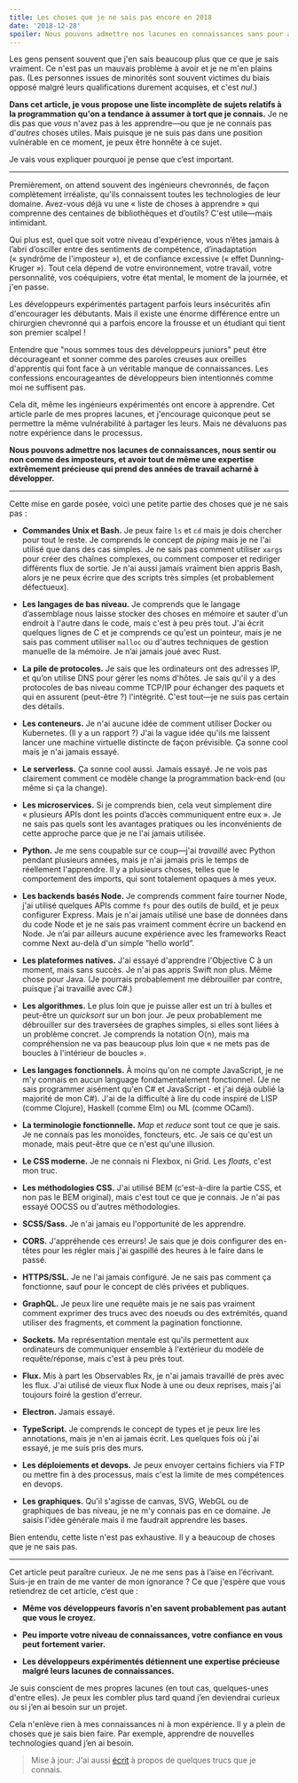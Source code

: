 ```yaml
---
title: Les choses que je ne sais pas encore en 2018
date: '2018-12-28'
spoiler: Nous pouvons admettre nos lacunes en connaissances sans pour autant dévaluer notre expertise.
---
```


Les gens pensent souvent que j'en sais beaucoup plus que ce que je sais vraiment. Ce n'est pas un mauvais problème à avoir et je ne m'en plains pas. (Les personnes issues de minorités sont souvent victimes du biais opposé malgré leurs qualifications durement acquises, et c'est *nul*.)

**Dans cet article, je vous propose une liste incomplète de sujets relatifs à la programmation qu'on a tendance à assumer à tort que je connais.** Je ne dis pas que *vous* n'avez pas à les apprendre—ou que je ne connais pas d'*autres* choses utiles. Mais puisque je ne suis pas dans une position vulnérable en ce moment, je peux être honnête à ce sujet.

Je vais vous expliquer pourquoi je pense que c’est important.

---

Premièrement, on attend souvent des ingénieurs chevronnés, de façon complètement irréaliste, qu'ils connaissent toutes les technologies de leur domaine. Avez-vous déjà vu une « liste de choses à apprendre » qui comprenne des centaines de bibliothèques et d’outils? C'est utile—mais intimidant.

Qui plus est, quel que soit votre niveau d'expérience, vous n’êtes jamais à l’abri d’osciller entre des sentiments de compétence, d’inadaptation (« syndrôme de l'imposteur »), et de confiance excessive (« effet Dunning-Kruger »). Tout cela dépend de votre environnement, votre travail, votre personnalité, vos coéquipiers, votre état mental, le moment de la journée, et j'en passe.

Les développeurs expérimentés partagent parfois leurs insécurités afin d'encourager les débutants. Mais il existe une énorme différence entre un chirurgien chevronné qui a parfois encore la frousse et un étudiant qui tient son premier scalpel !

Entendre que "nous sommes tous des développeurs juniors" peut être décourageant et sonner comme des paroles creuses aux oreilles d'apprentis qui font face à un véritable manque de connaissances. Les confessions encourageantes de développeurs bien intentionnés comme moi ne suffisent pas.

Cela dit, même les ingénieurs expérimentés ont encore à apprendre. Cet article parle de mes propres lacunes, et j'encourage quiconque peut se permettre la même vulnérabilité à partager les leurs. Mais ne dévaluons pas notre expérience dans le processus.

**Nous pouvons admettre nos lacunes de connaissances, nous sentir ou non comme des imposteurs, et avoir tout de même une expertise extrêmement précieuse qui prend des années de travail acharné à développer.**

---

Cette mise en garde posée, voici une petite partie des choses que je ne sais pas :

* **Commandes Unix et Bash.** Je peux faire `ls` et `cd` mais je dois chercher pour tout le reste. Je comprends le concept de *piping* mais je ne l'ai utilisé que dans des cas simples. Je ne sais pas comment utiliser `xargs` pour créer des chaînes complexes, ou comment composer et rediriger différents flux de sortie. Je n'ai aussi jamais vraiment bien appris Bash, alors je ne peux écrire que des scripts très simples (et probablement défectueux).

* **Les langages de bas niveau.** Je comprends que le langage d’assemblage nous laisse stocker des choses en mémoire et sauter d'un endroit à l'autre dans le code, mais c'est à peu près tout. J'ai écrit quelques lignes de C et je comprends ce qu'est un pointeur, mais je ne sais pas comment utiliser `malloc` ou d'autres techniques de gestion manuelle de la mémoire. Je n’ai jamais joué avec Rust.

* **La pile de protocoles.** Je sais que les ordinateurs ont des adresses IP, et qu’on utilise DNS pour gérer les noms d'hôtes. Je sais qu'il y a des protocoles de bas niveau comme TCP/IP pour échanger des paquets et qui en assurent (peut-être ?) l'intégrité. C'est tout—je ne suis pas certain des détails.

* **Les conteneurs.** Je n'ai aucune idée de comment utiliser Docker ou Kubernetes. (Il y a un rapport ?) J'ai la vague idée qu'ils me laissent lancer une machine virtuelle distincte de façon prévisible. Ça sonne cool mais je n'ai jamais essayé.

* **Le serverless.** Ça sonne cool aussi. Jamais essayé. Je ne vois pas clairement comment ce modèle change la programmation back-end (ou même si ça la change).

* **Les microservices.** Si je comprends bien, cela veut simplement dire « plusieurs APIs dont les points d’accès communiquent entre eux ». Je ne sais pas quels sont les avantages pratiques ou les inconvénients de cette approche parce que je ne l'ai jamais utilisée.

* **Python.** Je me sens coupable sur ce coup—j'ai *travaillé* avec Python pendant plusieurs années, mais je n'ai jamais pris le temps de réellement l'apprendre. Il y a plusieurs choses, telles que le comportement des imports, qui sont totalement opaques à mes yeux.

* **Les backends basés Node.** Je comprends comment faire tourner Node, j'ai utilisé quelques APIs comme `fs` pour des outils de build, et je peux configurer Express. Mais je n'ai jamais utilisé une base de données dans du code Node et je ne sais pas vraiment comment écrire un backend en Node. Je n’ai par ailleurs aucune expérience avec les frameworks React comme Next au-delà d'un simple ”hello world”.

* **Les plateformes natives.** J'ai essayé d'apprendre l'Objective C à un moment, mais sans succès. Je n'ai pas appris Swift non plus. Même chose pour Java. (Je pourrais probablement me débrouiller par contre, puisque j'ai travaillé avec C#.)

* **Les algorithmes.** Le plus loin que je puisse aller est un tri à bulles et peut-être un *quicksort* sur un bon jour. Je peux probablement me débrouiller sur des traversées de graphes simples, si elles sont liées à un problème concret. Je comprends la notation O(n), mais ma compréhension ne va pas beaucoup plus loin que « ne mets pas de boucles à l'intérieur de boucles ».

* **Les langages fonctionnels.** À moins qu'on ne compte JavaScript, je ne m'y connais en aucun language fondamentalement fonctionnel. (Je ne sais programmer aisément qu'en C# et JavaScript - et j'ai déjà oublié la majorité de mon C#). J'ai de la difficulté à lire du code inspiré de LISP (comme Clojure), Haskell (comme Elm) ou ML (comme OCaml).

* **La terminologie fonctionnelle.** *Map* et *reduce* sont tout ce que je sais. Je ne connais pas les monoïdes, foncteurs, etc. Je sais ce qu'est un monade, mais peut-être que ce n'est qu'une illusion.

* **Le CSS moderne.** Je ne connais ni Flexbox, ni Grid. Les *floats*, c'est mon truc.

* **Les méthodologies CSS.** J'ai utilisé BEM (c'est-à-dire la partie CSS, et non pas le BEM original), mais c'est tout ce que je connais. Je n'ai pas essayé OOCSS ou d'autres méthodologies.

* **SCSS/Sass.** Je n'ai jamais eu l'opportunité de les apprendre.

* **CORS.** J'appréhende ces erreurs! Je sais que je dois configurer des en-têtes pour les régler mais j'ai gaspillé des heures à le faire dans le passé.

* **HTTPS/SSL.** Je ne l'ai jamais configuré. Je ne sais pas comment ça fonctionne, sauf pour le concept de clés privées et publiques.

* **GraphQL.** Je peux lire une requête mais je ne sais pas vraiment comment exprimer des trucs avec des noeuds ou des extrémités, quand utiliser des fragments, et comment la pagination fonctionne.

* **Sockets.** Ma représentation mentale est qu'ils permettent aux ordinateurs de communiquer ensemble à l'extérieur du modèle de requête/réponse, mais c'est à peu près tout.

* **Flux.** Mis à part les Observables Rx, je n'ai jamais travaillé de près avec les flux. J'ai utilisé de vieux flux Node à une ou deux reprises, mais j'ai toujours foiré la gestion d'erreur.

* **Electron.** Jamais essayé.

* **TypeScript.** Je comprends le concept de types et je peux lire les annotations, mais je n'en ai jamais écrit. Les quelques fois où j'ai essayé, je me suis pris des murs.

* **Les déploiements et devops.** Je peux envoyer certains fichiers via FTP ou mettre fin à des processus, mais c'est la limite de mes compétences en devops.

* **Les graphiques.** Qu'il s'agisse de canvas, SVG, WebGL ou de graphiques de bas niveau, je ne m'y connais pas en ce domaine. Je saisis l'idée générale mais il me faudrait apprendre les bases.

Bien entendu, cette liste n'est pas exhaustive. Il y a beaucoup de choses que je ne sais pas.

---

Cet article peut paraître curieux. Je ne me sens pas à l’aise en l’écrivant. Suis-je en train de me vanter de mon ignorance ? Ce que j'espère que vous retiendrez de cet article, c‘est que :

* **Même vos développeurs favoris n'en savent probablement pas autant que vous le croyez.**

* **Peu importe votre niveau de connaissances, votre confiance en vous peut fortement varier.**

* **Les développeurs expérimentés détiennent une expertise précieuse malgré leurs lacunes de connaissances.**

Je suis conscient de mes propres lacunes (en tout cas, quelques-unes d'entre elles). Je peux les combler plus tard quand j’en deviendrai curieux ou si j’en ai besoin sur un projet.

Cela n'enlève rien à mes connaissances ni à mon expérience. Il y a plein de choses que je sais bien faire. Par exemple, apprendre de nouvelles technologies quand j’en ai besoin.

>Mise à jour: J'ai aussi [écrit](/the-elements-of-ui-engineering/) à propos de quelques trucs que je connais.
